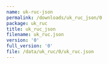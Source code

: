 ```yaml
---
name: uk-ruc-json
permalink: /downloads/uk_ruc_json/0
package: uk_ruc
title: uk_ruc_json
filename: uk_ruc.json
version: '0'
full_version: '0'
file: /data/uk_ruc/0/uk_ruc.json
---
```

